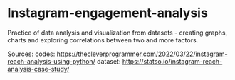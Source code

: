 # Instagram-engagement-analysis

Practice of data analysis and visualization from datasets - creating graphs, charts and exploring correlations between two and more factors.

Sources:
codes: https://thecleverprogrammer.com/2022/03/22/instagram-reach-analysis-using-python/
dataset: https://statso.io/instagram-reach-analysis-case-study/
